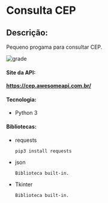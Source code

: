 # Consulta CEP 

## Descrição:

Pequeno progama para consultar CEP.


![grade](https://user-images.githubusercontent.com/48259330/147397618-a7c7b37e-988f-4f0e-bb97-2218f278fdb9.png)



#### Site da API: 

**https://cep.awesomeapi.com.br/**

#### Tecnologia:
* Python 3

#### Bibliotecas:
* requests      

      pip3 install requests

* json

      Biblioteca built-in.

* Tkinter

      Biblioteca built-in.

